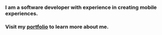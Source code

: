  
### I am a software developer with experience in creating mobile experiences.
### Visit my [portfolio](https://jamescasia.github.io) to learn more about me.
